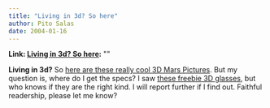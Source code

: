 ```yaml
---
title: "Living in 3d? So here"
author: Pito Salas
date: 2004-01-16
---
```


**Link: [Living in 3d? So here](None):** ""

**Living in 3d?** So [here are these really cool 3D Mars
Pictures](<http://marsrovers.jpl.nasa.gov/gallery/press/spirit/20040115a/2R127428271FFL0300P1004A0M2_str1-A12R1.jpg>).
But my question is, where do I get the specs? I saw [these freebie 3D
glasses](<http://www.rainbowsymphony.com/freestuff.html>), but who knows if
they are the right kind. I will report further if I find out. Faithful
readership, please let me know?


